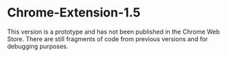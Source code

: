 # Chrome-Extension-1.5
This version is a prototype and has not been published in the Chrome Web Store.
There are still fragments of code from previous versions and for debugging purposes.
